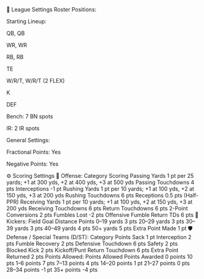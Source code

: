 🏈 League Settings
Roster Positions:

Starting Lineup:

QB, QB

WR, WR

RB, RB

TE

W/R/T, W/R/T (2 FLEX)

K

DEF

Bench: 7 BN spots

IR: 2 IR spots

General Settings:

Fractional Points: Yes

Negative Points: Yes


⚙️ Scoring Settings
🧠 Offense:
Category	Scoring
Passing Yards	1 pt per 25 yards; +1 at 300 yds, +2 at 400 yds, +3 at 500 yds
Passing Touchdowns	4 pts
Interceptions	-1 pt
Rushing Yards	1 pt per 10 yards; +1 at 100 yds, +2 at 150 yds, +3 at 200 yds
Rushing Touchdowns	6 pts
Receptions	0.5 pts (Half-PPR)
Receiving Yards	1 pt per 10 yards; +1 at 100 yds, +2 at 150 yds, +3 at 200 yds
Receiving Touchdowns	6 pts
Return Touchdowns	6 pts
2-Point Conversions	2 pts
Fumbles Lost	-2 pts
Offensive Fumble Return TDs	6 pts
🦶 Kickers:
Field Goal Distance	Points
0–19 yards	3 pts
20–29 yards	3 pts
30–39 yards	3 pts
40–49 yards	4 pts
50+ yards	5 pts
Extra Point Made	1 pt
🛡️ Defense / Special Teams (D/ST):
Category	Points
Sack	1 pt
Interception	2 pts
Fumble Recovery	2 pts
Defensive Touchdown	6 pts
Safety	2 pts
Blocked Kick	2 pts
Kickoff/Punt Return Touchdown	6 pts
Extra Point Returned	2 pts
Points Allowed:
Points Allowed	Points Awarded
0 points	10 pts
1–6 points	7 pts
7–13 points	4 pts
14–20 points	1 pt
21–27 points	0 pts
28–34 points	-1 pt
35+ points	-4 pts